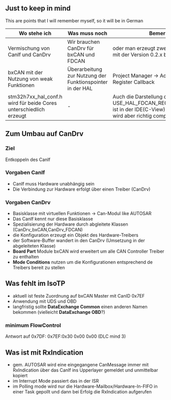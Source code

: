 ## Just to keep in mind
This are points that I will remember myself, so it will be in German

Wo stehe ich | Was muss noch | Bemerkung
------------ | ------------- | ---------
Vermischung von CanIf und CanDrv | Wir brauchen CanDrv für bxCAN und FDCAN | oder man erzeugt zwei CanIf Klassen -> mit der Version 0.2.x bxCAN als CanDrv
bxCAN mit der Nutzung von weak Funktionen | Überarbeitung zur Nutzung der Funktionspointer in der HAL | Project Manager -> Advanced Settings -> Register Callback
stm32h7xx_hal_conf.h wird für beide Cores unterschiedlich erzeugt | - | Auch die Darstellung des #define  USE_HAL_FDCAN_REGISTER_CALLBACKS ist in der IDE(C-View) nicht gegeben. Es wird aber richtig compiliert.

## Zum Umbau auf CanDrv
### Ziel
Entkoppeln des CanIf
### Vorgaben CanIf
+ CanIf muss Hardware unabhängig sein
+ Die Verbindung zur Hardware erfolgt über einen Treiber (CanDrv)

### Vorgaben CanDrv
+ Basisklasse mit virtuellen Funktionen -> Can-Modul like AUTOSAR
+ Das CanIf kennt nur diese Basisklasse
+ Spezialisierung der Hardware durch abgleitete Klassen (CanDrv_bxCAN,CanDrv_FDCAN)
+ die Konfiguration erzeugt ein Objekt des Hardware-Treibers
+ der Software-Buffer wandert in den CanDrv (Umsetzung in der abgeleiteten Klasse)
+ **Board Part** Module bxCAN wird erweitert um alle CAN Controller Treiber zu enthalten
+ **Mode Conditions** nutzen um die Konfigurationen entsprechend de Treibers bereit zu stellen

## Was fehlt im IsoTP
+ aktuell ist feste Zuordnung auf bxCAN Master mit CanID 0x7EF
+ Anwendung mit UDS und OBD
+ langfristig sollte **DataExchange Common** einen anderen Namen bekommen (vielleicht **DataExchange OBD**?)

### minimum FlowControl 
Antwort auf 0x7DF:
0x7EF:0x30 0x00 0x00 (DLC mind 3)

## Was ist mit RxIndication
+ gem. AUTOSAR wird eine eingegangene CanMessage immer mit RxIndication über das CanIf ins Upperlayer gemeldet und unmittelbar kopiert
+ im Interrupt Mode passiert das in der ISR
+ im Polling mode wird nur die Hardware-Mailbox/Hardware-In-FIFO in einer Task gepollt und dann bei Erfolg die RxIndication aufgerufen